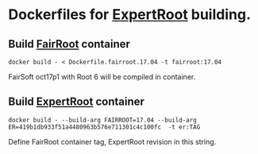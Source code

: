 # Dockerfiles for [ExpertRoot](https://github.com/ExpertRootGroup/er) building.

## Build [FairRoot](https://github.com/FairRootGroup/FairRoot) container

```
docker build - < Dockerfile.fairroot.17.04 -t fairroot:17.04
```

FairSoft oct17p1 with Root 6 will be compiled in container.

## Build [ExpertRoot](https://github.com/ExpertRootGroup/er) container

```
docker build - --build-arg FAIRROOT=17.04 --build-arg ER=419b1db933f51a4480963b576e711301c4c100fc  -t er:TAG
```

Define FairRoot container tag, ExpertRoot revision in this string. 


